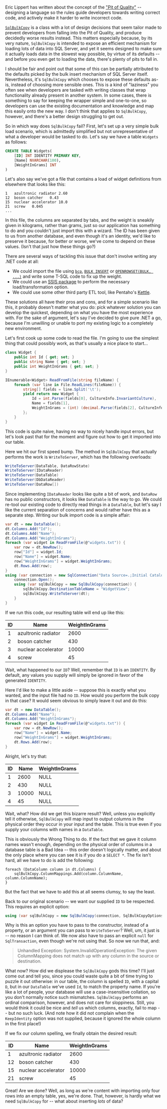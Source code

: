 Eric Lippert has written about the concept of the ["Pit of Quality"](https://blogs.msdn.microsoft.com/ericlippert/2007/08/14/c-and-the-pit-of-despair/) -- designing a language so the rules guide developers towards writing correct code, and actively make it harder to write incorrect code.

[`SqlBulkCopy`](https://docs.microsoft.com/dotnet/api/system.data.sqlclient.sqlbulkcopy) is a class with a lot of design decisions that seem tailor made to prevent developers from falling into the Pit of Quality, and produce decidedly worse results instead. This matters especially because, by its very nature, `SqlBulkCopy` is intended to expose an efficient mechanism for loading lots of data into SQL Server, and yet it seems designed to make sure it actually loads data in the slowest way possible, by virtue of its defaults -- and before you even get to loading the data, there's plenty of pits to fall in.

I should be fair and point out that some of this can be partially attributed to the defaults picked by the bulk insert mechanism of SQL Server itself. Nevertheless, it's `SqlBulkCopy` which chooses to expose these defaults as-is, instead of choosing more sensible ones. This is a kind of "laziness" you often see when developers are tasked with writing classes that wrap functionality already present in another system. In some cases, there is something to say for keeping the wrapper simple and one-to-one, so developers can use the existing documentation and knowledge and map this easily onto the new way. I don't think that applies to `SqlBulkCopy`, however, and there's a better design struggling to get out.

So in which way does `SqlBulkCopy` fail? First, let's set up a very simple bulk load scenario, which is admittedly simplified but not unrepresentative of what a developer would be tasked to do. Let's say we have a table `Widgets` as follows:

```sql
CREATE TABLE Widgets(
    [ID] INT IDENTITY PRIMARY KEY, 
    [Name] NVARCHAR(100), 
    [WeightInGrams] INT
)
```
    
Let's also say we've got a file that contains a load of widget definitions from elsewhere that looks like this:

```
1	azultronic radiator	2.60
12	boson catcher	0.43
15	nuclear accelerator	10.0
21	screw	0.045
...
```

In this file, the columns are separated by tabs, and the weight is sneakily given in kilograms, rather than grams, just so our application has something to do and you couldn't just import this with a wizard. The ID has been given to us from another database, and even though it's an identity, we'd like to preserve it because, for better or worse, we've come to depend on these values. (Isn't that just how these things go?)

There are several ways of tackling this issue that don't involve writing any .NET code at all:
* We could import the file using [`bcp`](https://docs.microsoft.com/sql/tools/bcp-utility), [`BULK INSERT`](https://docs.microsoft.com/sql/t-sql/statements/bulk-insert-transact-sql) or [`OPENROWSET(BULK, ...)`](https://docs.microsoft.com/sql/t-sql/functions/openrowset-transact-sql#using-openrowset-with-the-bulk-option) and write some T-SQL code to fix up the weight.
* We could use an [SSIS package](https://docs.microsoft.com/sql/integration-services/sql-server-integration-services) to perform the necessary load/transformation option.
* We could use some other third party ETL tool, like Pentaho's [Kettle](https://github.com/pentaho/pentaho-kettle).

These solutions all have their pros and cons, and for a simple scenario like this, it probably doesn't matter what you do: pick whatever solution you can develop the quickest, depending on what you have the most experience with. For the sake of argument, let's say I've decided to give pure .NET a go, because I'm unwilling or unable to port my existing logic to a completely new environment.

Let's first cook up some code to read the file. I'm going to use the simplest thing that could possibly work, as that's usually a nice place to start...

```csharp
class Widget {
    public int Id { get; set; }
    public string Name { get; set; }
    public int WeightInGrams { get; set; }
}

IEnumerable<Widget> ReadFromFile(string fileName) {
    foreach (var line in File.ReadLines(fileName)) {
        string[] fields = line.Split('\t');
        yield return new Widget {
            Id = int.Parse(fields[0], CultureInfo.InvariantCulture),
            Name = fields[1],
            WeightInGrams = (int) (decimal.Parse(fields[2], CultureInfo.InvariantCulture) * 1000)
        };
    }
}
```

This code is quite naive, having no way to nicely handle input errors, but let's look past that for the moment and figure out how to get it imported into our table.

Here we hit our first speed bump. The method in `SqlBulkCopy` that actually performs the work is `WriteToServer`, which has the following overloads:

```csharp
WriteToServer(DataTable, DataRowState)
WriteToServer(IDataReader)
WriteToServer(DataTable)
WriteToServer(DbDataReader)
WriteToServer(DataRow[])
```
    
Since implementing `IDataReader` looks like quite a bit of work, and `DataRow` has no public constructors, it looks like `DataTable` is the way to go. We could re-tool our existing code to directly read things in a `DataTable`, but let's say I like the current separation of concerns and would rather have this as a separate step. Writing our bulk import code is a simple affair:

```csharp
var dt = new DataTable();
dt.Columns.Add("Id");
dt.Columns.Add("Name");
dt.Columns.Add("WeightInGrams");
foreach (var widget in ReadFromFile(@"widgets.txt")) {
    var row = dt.NewRow();
    row["Id"] = widget.Id;
    row["Name"] = widget.Name;
    row["WeightInGrams"] = widget.WeightInGrams;
    dt.Rows.Add(row);
}
using (var connection = new SqlConnection("Data Source=.;Initial Catalog=Widgets;Integrated Security=SSPI")) {
    connection.Open();
    using (var sqlBulkCopy = new SqlBulkCopy(connection)) {
        sqlBulkCopy.DestinationTableName = "WidgetView";
        sqlBulkCopy.WriteToServer(dt);
    }
}
```

If we run this code, our resulting table will end up like this:

| ID |        Name         | WeightInGrams |
|----|---------------------|---------------|
|  1 | azultronic radiator |          2600 |
|  2 | boson catcher       |           430 |
|  3 | nuclear accelerator |         10000 |
|  4 | screw               |            45 |

Wait, what happened to our `ID`? Well, remember that `ID` is an `IDENTITY`. By default, any values you supply will simply be ignored in favor of the generated `IDENTITY`.

Here I'd like to make a little aside -- suppose this is exactly what you wanted, and the input file had no `ID`. How would you perform the bulk copy in that case? It would seem obvious to simply leave it out and do this:

```csharp
var dt = new DataTable();
dt.Columns.Add("Name");
dt.Columns.Add("WeightInGrams");
foreach (var widget in ReadFromFile(@"widgets.txt")) {
    var row = dt.NewRow();
    row["Name"] = widget.Name;
    row["WeightInGrams"] = widget.WeightInGrams;
    dt.Rows.Add(row);
}
```
        
Alright, let's try that:

| ID | Name  | WeightInGrams |
|----|-------|---------------|
|  1 |  2600 | NULL          |
|  2 |   430 | NULL          |
|  3 | 10000 | NULL          |
|  4 |    45 | NULL          |

Wait, what? How did we get this bizarre result? Well, unless you explicitly tell it otherwise, `SqlBulkCopy` will map input to output columns in the physical order they occur in your input and the table. This is true even if you supply your columns with names in a `DataTable`.

This is obviously the Wrong Thing to do. If the fact that we gave it column names wasn't enough, depending on the physical order of columns in a database table is a Bad Idea -- this order doesn't logically matter, and about the only place where you can see it is if you do a `SELECT *`. The fix isn't hard, all we have to do is add the following:

```
foreach (DataColumn column in dt.Columns) {
    sqlBulkCopy.ColumnMappings.Add(column.ColumnName, column.ColumnName);
}
```

But the fact that we have to add this at all seems clumsy, to say the least.

Back to our original scenario -- we want our supplied `ID` to be respected. This requires an explicit option:

```csharp
using (var sqlBulkCopy = new SqlBulkCopy(connection, SqlBulkCopyOptions.KeepIdentity, null)) {
```
    
Why is this an option you have to pass to the constructor, instead of a property, or an argument you can pass to `WriteToServer`? Well, um, it just is -- no reason I can think of. We now also have to pass an explicit `null` for `SqlTransaction`, even though we're not using that. So now we run that, and:

> Unhandled Exception: System.InvalidOperationException: The given ColumnMapping does not match up with any column in the source or destination.
    
What now? How did we displease the `SqlBulkCopy` gods this time? I'll just come out and tell you, since you could waste quite a bit of time trying to puzzle it out otherwise: in our table, the column is spelled `ID`, with a capital `D`, but in our `DataTable` we've used `Id`, to match the property name. If you're like a lot of people, your database will use a case-insensitive collation, so you don't normally notice such mismatches. `SqlBulkCopy` performs an ordinal comparison, however, and does not care for sloppiness. Still, you would think it could be nice and *tell* us which columns, exactly, fail to map -- but no such luck. (And note how it did not complain when the `KeepIdentity` option was not supplied, because it ignored the whole column in the first place!)

If we fix our column spelling, we finally obtain the desired result:

| ID |        Name         | WeightInGrams |
|----|---------------------|---------------|
|  1 | azultronic radiator |          2600 |
| 12 | boson catcher       |           430 |
| 15 | nuclear accelerator |         10000 |
| 21 | screw               |            45 |

Great! Are we done? Well, as long as we're content with importing only four rows into an empty table, yes, we're done. That, however, is hardly what we need `SqlBulkCopy` for -- what about inserting *lots* of data? 
